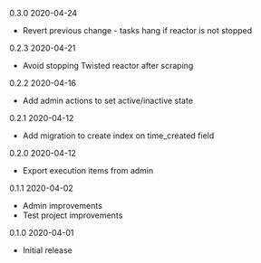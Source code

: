 0.3.0 2020-04-24

- Revert previous change - tasks hang if reactor is not stopped

0.2.3 2020-04-21

- Avoid stopping Twisted reactor after scraping

0.2.2 2020-04-16

- Add admin actions to set active/inactive state

0.2.1 2020-04-12

- Add migration to create index on time_created field

0.2.0 2020-04-12

- Export execution items from admin

0.1.1 2020-04-02

- Admin improvements
- Test project improvements

0.1.0 2020-04-01

- Initial release